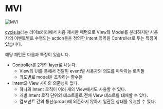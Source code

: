 # MVI

<Image src="../_images/MVI.png" alt="MVI" />

[cycle.js](https://cycle.js.org/model-view-intent.html)라는 라이브러리에서 처음 제시한 패턴으로 View와 Model를 분리하지만 사용자의 이벤트별로 수행되는 action들을 정의한 Intent 영역을 Controller로 두는 특징이 있습니다.

해당 패턴은 다음과 특징이 있습니다.

- Controller를 2개의 layer로 나눈다.
  - View의 UI를 통해서 전달된 event별 사용자의 의도를 파악하는 로직들
  - 의도별로 model을 조작하는 함수들
- Intent와 View 사이의 의존성이 없다.
  - 하나의 Intent 로직이 여러 개의 View에서도 사용할 수 있다.
  - 개별 Intent 로직 단위의 테스트들로 전체 View 테스트를 대체할 수 있다.
  - 컴포넌트 간의 통신(props)에 의존하지 않아서 일관된 상태를 유지할 수 있다.
